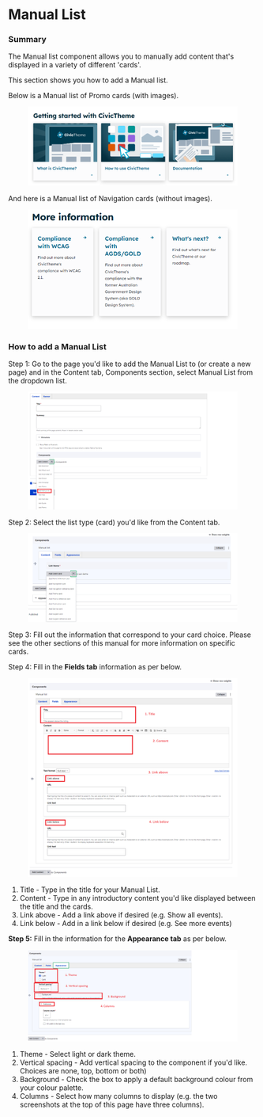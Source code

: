 # Manual List

### Summary

The Manual list component allows you to manually add content that's displayed in a variety of different 'cards'.&#x20;

This section shows you how to add a Manual list.&#x20;

Below is a Manual list of Promo cards (with images).

<figure><img src="../../../.gitbook/assets/image (64).png" alt=""><figcaption></figcaption></figure>

And here is a Manual list of Navigation cards (without images).

<figure><img src="../../../.gitbook/assets/image (33).png" alt=""><figcaption></figcaption></figure>

### How to add a Manual List&#x20;

Step 1: Go to the page you'd like to add the Manual List to (or create a new page) and in the Content tab, Components section, select Manual List from the dropdown list.&#x20;

<figure><img src="../../../.gitbook/assets/image (86).png" alt=""><figcaption></figcaption></figure>



Step 2: Select the list type (card) you'd like from the Content tab.

<figure><img src="../../../.gitbook/assets/image (46).png" alt=""><figcaption></figcaption></figure>

Step 3: Fill out the information that correspond to your card choice. Please see the other sections of this manual for more information on specific cards.&#x20;

Step 4: Fill in the **Fields tab** information as per below.

<figure><img src="../../../.gitbook/assets/image (11) (1).png" alt=""><figcaption></figcaption></figure>

1. Title - Type in the title for your Manual List.
2. Content - Type in any introductory content you'd like displayed between the title and the cards.&#x20;
3. Link above - Add a link above if desired (e.g. Show all events).
4. Link below - Add in a link below if desired (e.g. See more events)

**Step 5:** Fill in the information for the **Appearance tab** as per below.

<figure><img src="../../../.gitbook/assets/image (5) (1).png" alt=""><figcaption></figcaption></figure>

1. Theme - Select light or dark theme.&#x20;
2. Vertical spacing - Add vertical spacing to the component if you'd like. Choices are none, top, bottom or both)
3. Background - Check the box to apply a default background colour from your colour palette.
4. Columns - Select how many columns to display (e.g. the two screenshots at the top of this page have three columns).

